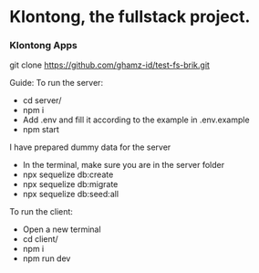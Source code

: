# Klontong, the fullstack project.
### Klontong Apps

git clone https://github.com/ghamz-id/test-fs-brik.git

Guide:
To run the server:
- cd server/
- npm i
- Add .env and fill it according to the example in .env.example
- npm start

I have prepared dummy data for the server
- In the terminal, make sure you are in the server folder
- npx sequelize db:create
- npx sequelize db:migrate
- npx sequelize db:seed:all

To run the client:
- Open a new terminal
- cd client/
- npm i
- npm run dev
